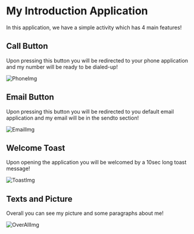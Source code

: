 # My Introduction Application

In this application, we have a simple activity which has 4 main features!

## Call Button

Upon pressing this button you will be redirected to your phone application and my number will be ready to be dialed-up!

![PhoneImg](https://github.com/s0heil20/FirstAssignment/assets/59290468/348c3e82-8ccb-4a19-8de0-8a952926b2df)

## Email Button

Upon pressing this button you will be redirected to you default email application and my email will be in the sendto section!

![EmailImg](https://github.com/s0heil20/FirstAssignment/assets/59290468/57d87186-f047-48c7-9009-531ebb2c25b8)

## Welcome Toast

Upon opening the application you will be welcomed by a 10sec long toast message!

![ToastImg](https://github.com/s0heil20/FirstAssignment/assets/59290468/03919830-35fb-4d37-858e-112bb99c77ca)

## Texts and Picture

Overall you can see my picture and some paragraphs about me!

![OverAllImg](https://github.com/s0heil20/FirstAssignment/assets/59290468/a4b9a32c-88a3-4a83-b1b2-31dbd85eeb8f)

